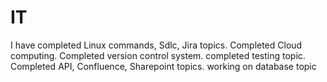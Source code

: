 # IT
I have completed Linux commands, Sdlc, Jira topics.
Completed Cloud computing.
Completed version control system.
completed testing topic.
Completed API, Confluence, Sharepoint topics.
working on database topic

